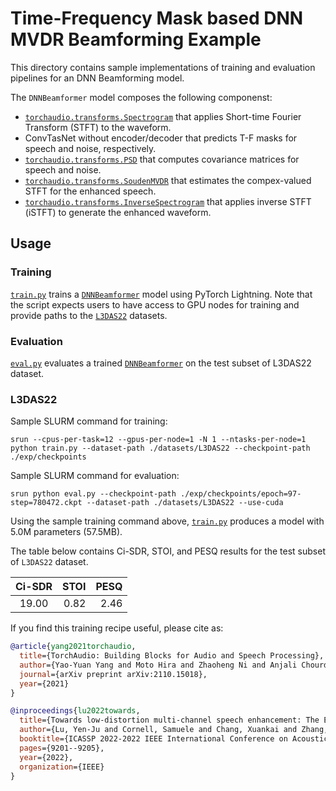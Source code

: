 # Time-Frequency Mask based DNN MVDR Beamforming Example

This directory contains sample implementations of training and evaluation pipelines for an DNN Beamforming model.

The `DNNBeamformer` model composes the following componenst:

+ [`torchaudio.transforms.Spectrogram`](https://pytorch.org/audio/stable/generated/torchaudio.transforms.Spectrogram.html#spectrogram) that applies Short-time Fourier Transform (STFT) to the waveform.
+ ConvTasNet without encoder/decoder that predicts T-F masks for speech and noise, respectively.
+ [`torchaudio.transforms.PSD`](https://pytorch.org/audio/stable/generated/torchaudio.transforms.PSD.html#psd) that computes covariance matrices for speech and noise.
+ [`torchaudio.transforms.SoudenMVDR`](https://pytorch.org/audio/stable/generated/torchaudio.transforms.SoudenMVDR.html#soudenmvdr) that estimates the compex-valued STFT for the enhanced speech.
+ [`torchaudio.transforms.InverseSpectrogram`](https://pytorch.org/audio/stable/generated/torchaudio.transforms.InverseSpectrogram.html#inversespectrogram) that applies inverse STFT (iSTFT) to generate the enhanced waveform.

## Usage

### Training

[`train.py`](./train.py) trains a [`DNNBeamformer`](./model.py) model using PyTorch Lightning. Note that the script expects users to have access to GPU nodes for training and provide paths to the [`L3DAS22`](https://www.kaggle.com/datasets/l3dasteam/l3das22) datasets.

### Evaluation

[`eval.py`](./eval.py) evaluates a trained [`DNNBeamformer`](./model.py) on the test subset of L3DAS22 dataset.

### L3DAS22

Sample SLURM command for training:
```
srun --cpus-per-task=12 --gpus-per-node=1 -N 1 --ntasks-per-node=1 python train.py --dataset-path ./datasets/L3DAS22 --checkpoint-path ./exp/checkpoints
```

Sample SLURM command for evaluation:
```
srun python eval.py --checkpoint-path ./exp/checkpoints/epoch=97-step=780472.ckpt --dataset-path ./datasets/L3DAS22 --use-cuda
```


Using the sample training command above, [`train.py`](./train.py) produces a model with 5.0M parameters (57.5MB).

The table below contains Ci-SDR, STOI, and PESQ results for the test subset of `L3DAS22` dataset.

|        Ci-SDR       |      STOI    |      PESQ    |
|:-------------------:|-------------:|-------------:|
|               19.00 |         0.82 |         2.46 |


If you find this training recipe useful, please cite as:

```bibtex
@article{yang2021torchaudio,
  title={TorchAudio: Building Blocks for Audio and Speech Processing},
  author={Yao-Yuan Yang and Moto Hira and Zhaoheng Ni and Anjali Chourdia and Artyom Astafurov and Caroline Chen and Ching-Feng Yeh and Christian Puhrsch and David Pollack and Dmitriy Genzel and Donny Greenberg and Edward Z. Yang and Jason Lian and Jay Mahadeokar and Jeff Hwang and Ji Chen and Peter Goldsborough and Prabhat Roy and Sean Narenthiran and Shinji Watanabe and Soumith Chintala and Vincent Quenneville-Bélair and Yangyang Shi},
  journal={arXiv preprint arXiv:2110.15018},
  year={2021}
}

@inproceedings{lu2022towards,
  title={Towards low-distortion multi-channel speech enhancement: The ESPNet-SE submission to the L3DAS22 challenge},
  author={Lu, Yen-Ju and Cornell, Samuele and Chang, Xuankai and Zhang, Wangyou and Li, Chenda and Ni, Zhaoheng and Wang, Zhong-Qiu and Watanabe, Shinji},
  booktitle={ICASSP 2022-2022 IEEE International Conference on Acoustics, Speech and Signal Processing (ICASSP)},
  pages={9201--9205},
  year={2022},
  organization={IEEE}
}
```
